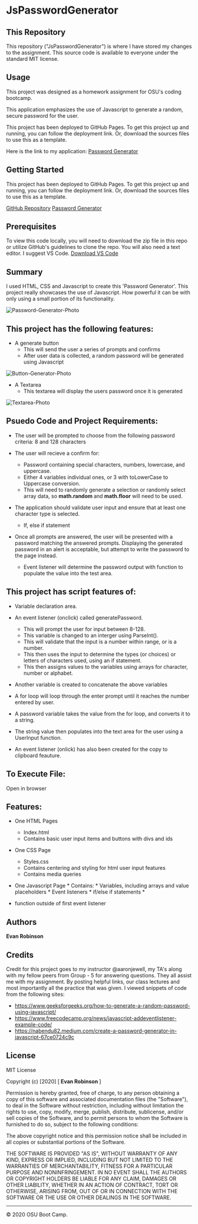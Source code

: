 # JsPasswordGenerator
## This Repository

This repository ("JsPasswordGenerator") is where I have stored my changes to the assignment. This source code is available to everyone under the standard MIT license.

## Usage 

This project was designed as a homework assignment for OSU's coding bootcamp.

This application emphasizes the use of Javascript to generate a random, secure password for the user.

This project has been deployed to GitHub Pages. To get this project up and running, you can follow the deployment link. Or, download the sources files to use this as a template.

Here is the link to my application: [Password Generator](https://erobinson3672.github.io/JsPasswordGenerator/)

## Getting Started

This project has been deployed to GitHub Pages. To get this project up and running, you can follow the deployment link. Or, download the sources files to use this as a template.

[GitHub Repository](https://github.com/erobinson3672/JsPasswordGenerator/tree/master)
[Password Generator](https://erobinson3672.github.io/JsPasswordGenerator/)

## Prerequisites

To view this code locally, you will need to download the zip file in this repo or utilize GitHub's guidelines to clone the repo. You will also need a text editor. I suggest VS Code. [Download VS Code](https://code.visualstudio.com/Download)

## Summary

I used HTML, CSS and Javascript to create this 'Password Generator'. This project really showcases the use of Javascript. How powerful it can be with only using a small portion of its functionality. 

![Password-Generator-Photo](https://github.com/erobinson3672/JsPasswordGenerator/blob/master/Screen%20Shot%202020-11-02%20at%2012.23.01%20PM.png)

## This project has the following features:

- A generate button
  - This will send the user a series of prompts and confirms
  - After user data is collected, a random password will be generated using Javascript

![Button-Generator-Photo](https://github.com/erobinson3672/JsPasswordGenerator/blob/master/Screen%20Shot%202020-11-02%20at%2012.24.49%20PM.png)

- A Textarea
  - This textarea will display the users password once it is generated
  
![Textarea-Photo](https://github.com/erobinson3672/JsPasswordGenerator/blob/master/Screen%20Shot%202020-11-02%20at%2012.25.16%20PM.png)

## Psuedo Code and Project Requirements:

- The user will be prompted to choose from the following password criteria: 8 and 128 characters
- The user will recieve a confirm for:
  - Password containing special characters, numbers, lowercase, and uppercase.
  - Either 4 variables individual ones, or 3 with toLowerCase to Uppercase conversion.
  - This will need to randomly generate a selection or randomly select array data, so <b> math.random </b> and <b> math.floor</b> will need to be used.

- The application should validate user input and ensure that at least one character type is selected.
  - If, else if statement
  
- Once all prompts are answered, the user will be presented with a password matching the answered prompts. Displaying the generated password in an alert is acceptable, but attempt to write the password to the page instead.
  - Event listener will determine the password output with function to populate the value into the test area.

## This project has script features of:

- Variable declaration area.
- An event listener (onclick) called generatePassword.
  - This will prompt the user for input between 8-128.
  - This variable is changed to an interger using ParseInt().
  - This will validate that the input is a number within range, or is a number.
  - This then uses the input to determine the types (or choices) or letters of characters used, using an if statement.
  - This then assigns values to the variables using arrays for character, number or alphabet.
  
- Another variable is created to concatenate the above variables
- A for loop will loop through the enter prompt until it reaches the number entered by user.
- A password variable takes the value from the for loop, and converts it to a string.
- The string value then populates into the text area for the user using a UserInput function.
- An event listener (onlick) has also been created for the copy to clipboard feauture.

## To Execute File:
Open in browser

## Features:
- One HTML Pages
  - Index.html
  - Contains basic user input items and buttons with divs and ids

- One CSS Page
  - Styles.css
   - Contains centering and styling for html user input features
   - Contains media queries

- One Javascript Page * Contains: * Variables, including arrays and value placeholders * Event listeners * if/else if statements * 
- function outside of first event listener

## Authors
<b> Evan Robinson </b>

## Credits

Credit for this project goes to my instructor @aaronjewell, my TA's along with my fellow peers from Group - 5 for answering questions. They all assist me with my assignment. By posting helpful links, our class lectures and most importantly all the practice that was given. 
I viewed snippets of code from the following sites:

- https://www.geeksforgeeks.org/how-to-generate-a-random-password-using-javascript/
- https://www.freecodecamp.org/news/javascript-addeventlistener-example-code/
- https://nabendu82.medium.com/create-a-password-generator-in-javascript-67ce0724c9c

## License

MIT License

Copyright (c) [2020] [<b> Evan Robinson </b>]

Permission is hereby granted, free of charge, to any person obtaining a copy
of this software and associated documentation files (the "Software"), to deal
in the Software without restriction, including without limitation the rights
to use, copy, modify, merge, publish, distribute, sublicense, and/or sell
copies of the Software, and to permit persons to whom the Software is
furnished to do so, subject to the following conditions:

The above copyright notice and this permission notice shall be included in all
copies or substantial portions of the Software.

THE SOFTWARE IS PROVIDED "AS IS", WITHOUT WARRANTY OF ANY KIND, EXPRESS OR
IMPLIED, INCLUDING BUT NOT LIMITED TO THE WARRANTIES OF MERCHANTABILITY,
FITNESS FOR A PARTICULAR PURPOSE AND NONINFRINGEMENT. IN NO EVENT SHALL THE
AUTHORS OR COPYRIGHT HOLDERS BE LIABLE FOR ANY CLAIM, DAMAGES OR OTHER
LIABILITY, WHETHER IN AN ACTION OF CONTRACT, TORT OR OTHERWISE, ARISING FROM,
OUT OF OR IN CONNECTION WITH THE SOFTWARE OR THE USE OR OTHER DEALINGS IN THE
SOFTWARE.

---
© 2020 OSU Boot Camp.
